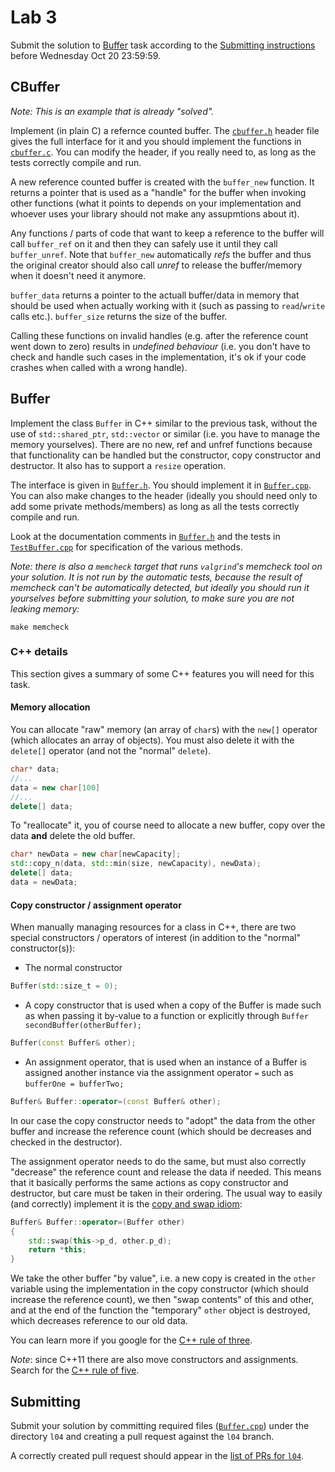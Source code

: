 Lab 3
=====

Submit the solution to [Buffer](#buffer) task according to the
[Submitting instructions](#submitting) before Wednesday Oct 20 23:59:59.


CBuffer
-------

*Note: This is an example that is already "solved".*

Implement (in plain C) a refernce counted buffer. The [`cbuffer.h`](cbuffer.h)
header file gives the full interface for it and you should implement the
functions in [`cbuffer.c`](cbuffer.c).  You can modify the header, if you
really need to, as long as the tests correctly compile and run.

A new reference counted buffer is created with the `buffer_new` function. It
returns a pointer that is used as a "handle" for the buffer when invoking other
functions (what it points to depends on your implementation and whoever
uses your library should not make any assupmtions about it).

Any functions / parts of code that want to keep a reference to the buffer will
call `buffer_ref`  on it and then they can safely use it until they call
`buffer_unref`.  Note that `buffer_new` automatically *refs* the buffer and thus
the original creator should also call *unref* to release the buffer/memory when
it doesn't need it anymore.

`buffer_data` returns a pointer to the actuall buffer/data in memory that should
be used when actually working with it (such as passing to `read`/`write` calls
etc.). `buffer_size` returns the size of the buffer.

Calling these functions on invalid handles (e.g. after the reference count went
down to zero) results in *undefined behaviour* (i.e. you don't have to check and
handle such cases in the implementation, it's ok if your code crashes when
called with a wrong handle).

Buffer
------

Implement the class `Buffer` in C++ similar to the previous task, without the
use of `std::shared_ptr`, `std::vector` or similar (i.e. you have to manage the
memory yourselves). There are no new, ref and unfref functions because that
functionality can be handled but the constructor, copy constructor and
destructor. It also has to support a `resize` operation.

The interface is given in [`Buffer.h`](Buffer.h). You should implement it in
[`Buffer.cpp`](Buffer.cpp). You can also make changes to the header (ideally
you should need only to add some private methods/members) as long as all the
tests correctly compile and run.

Look at the documentation comments in [`Buffer.h`](Buffer.h) and the tests in
[`TestBuffer.cpp`](TestBuffer.cpp) for specification of the various methods.

*Note: there is also a `memcheck` target that runs `valgrind`'s memcheck tool
on your solution. It is not run by the automatic tests, because the result of
memcheck can't be automatically detected, but ideally you should run it
yourselves before submitting your solution, to make sure you are not leaking
memory:*

    make memcheck

### C++ details

This section gives a summary of some C++ features you will need for this task.

#### Memory allocation

You can allocate "raw" memory (an array of `char`s) with the `new[]` operator
(which allocates an array of objects). You must also delete it with the `delete[]`
operator (and not the "normal" `delete`).

```c++
char* data;
//...
data = new char[100]
//...
delete[] data;
```

To "reallocate" it, you of course need to allocate a new buffer, copy over the data
**and** delete the old buffer.

```c++
char* newData = new char[newCapacity];
std::copy_n(data, std::min(size, newCapacity), newData);
delete[] data;
data = newData;
```

#### Copy constructor / assignment operator

When manually managing resources for a class in C++, there are two special constructors
/ operators of interest (in addition to the "normal" constructor(s)):


- The normal constructor

```c++
Buffer(std::size_t = 0);
```

- A copy constructor that is used when a copy of the Buffer is made
  such as when passing it by-value to a function or explicitly through
  `Buffer secondBuffer(otherBuffer);`

```c++
Buffer(const Buffer& other);
```

- An assignment operator, that is used when an instance of a Buffer is assigned
  another instance via the assignment operator `=`  such as `bufferOne = bufferTwo;`

```c++
Buffer& Buffer::operator=(const Buffer& other);
```


In our case the copy constructor needs to "adopt" the data from the other buffer and increase
the reference count (which should be decreases and checked in the destructor).

The assignment operator needs to do the same, but must also correctly "decrease" the reference
count and release the data if needed. This means that it basically performs the same actions
as copy constructor and destructor, but care must be taken in their ordering. The usual way
to easily (and correctly) implement it is the
[copy and swap idiom](https://www.google.com/search?q=c%2B%2B+copy+and+swap):

```c++
Buffer& Buffer::operator=(Buffer other)
{
	std::swap(this->p_d, other.p_d);
	return *this;
}
```

We take the other buffer "by value", i.e. a new copy is created in the `other` variable
using the implementation in the copy constructor (which should increase the reference count),
we then "swap contents" of this and other, and at the end of the function the "temporary"
`other` object is destroyed, which decreases reference to our old data.

You can learn more if you google for the
[C++ rule of three](https://www.google.com/search?q=c%2B%2B+rule+of+three).

*Note*: since C++11 there are also move constructors and assignments. Search for the
[C++ rule of five](https://www.google.com/search?q=c%2B%2B+rule+of+five).

Submitting
----------

Submit your solution by committing required files ([`Buffer.cpp`](Buffer.cpp))
under the directory `l04` and creating a pull request against the `l04` branch.

A correctly created pull request should appear in the
[list of PRs for `l04`](https://github.com/pulls?utf8=%E2%9C%93&q=is%3Aopen+is%3Apr+user%3AFMFI-UK-2-AIN-118+base%3Al04).
